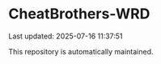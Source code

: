# CheatBrothers-WRD

Last updated: 2025-07-16 11:37:51

This repository is automatically maintained.
